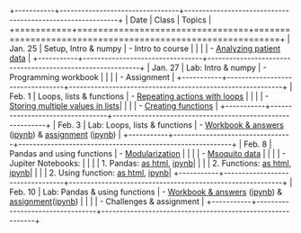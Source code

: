 
+-----------+---------------------------------+-----------------------------------------------------------+
| Date      | Class                           | Topics                                                     |
+===========+=================================+===========================================================+
| Jan. 25   | Setup, Intro & numpy            | - Intro to course                                         | 
|           |                                 | - [Analyzing patient data](http://goo.gl/m0Y6r4)          |
+-----------+---------------------------------+-----------------------------------------------------------+
| Jan. 27   | Lab: Intro & numpy              | - Programming workbook                                    |
|           |                                 | - Assignment                                              |
+-----------+---------------------------------+-----------------------------------------------------------+
| Feb. 1    | Loops, lists & functions        | - [Repeating actions with loops](http://goo.gl/1oAu1Z)    |
|           |                                 | - [Storing multiple values in lists](http://goo.gl/fV1L2F)|
|           |                                 | - [Creating functions](http://goo.gl/R4zvnl)              | 
+-----------+---------------------------------+-----------------------------------------------------------+
| Feb. 3    | Lab: Loops, lists & functions   | - [Workbook & answers](http://goo.gl/d3RDVq) ([ipynb](http://goo.gl/BEugWC)) & [assignment](http://goo.gl/3fFlk1) ([ipynb](http://goo.gl/iizHL8)) |
+-----------+---------------------------------+-----------------------------------------------------------+
| Feb. 8    | Pandas and using functions      | - [Modularization](http://goo.gl/CgzhPE)                  |
|           |                                 | - [Msoquito data](http://ucsdlib.github.io/win2016-python-gps/mosquito-data.zip) |
|           |                                 | - Jupiter Notebooks:                                      |
|           |                                 |   1. Pandas: [as html](http://goo.gl/iS0giS), [ipynb](http://goo.gl/vOdrwu)|
|           |                                 |   2. Functions: [as html](http://goo.gl/CKxZzn), [ipynb](http://goo.gl/pZGSji)|
|           |                                 |   2. Using function: [as html](http://goo.gl/Ila8Lp), [ipynb](http://goo.gl/oFN0fa)|
+-----------+---------------------------------+-----------------------------------------------------------+
| Feb. 10   | Lab: Pandas & using functions   | - [Workbook & answers](https://goo.gl/xWd7jnhttps://goo.gl/eptilX) ([ipynb]()) & [assignment](https://goo.gl/eptilX)([ipynb]()) |
|           |                                 | - Challenges & assignment                                 |
+-----------+---------------------------------+-----------------------------------------------------------+

